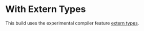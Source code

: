 # With Extern Types

This build uses the experimental compiler feature [extern types](https://rust-lang.github.io/rfcs/1861-extern-types.html).
